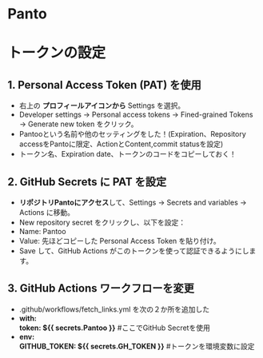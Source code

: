 # Panto
# トークンの設定
## 1. Personal Access Token (PAT) を使用
- 右上の **プロフィールアイコンから** Settings を選択。
- Developer settings → Personal access tokens → Fined-grained Tokens → Generate new token をクリック。
- Pantooという名前や他のセッティングをした！(Expiration、Repository accessをPantoに限定、ActionとContent,commit statusを設定)
- トークン名、Expiration date、トークンのコードをコピーしておく！  

## 2. GitHub Secrets に PAT を設定
- **リポジトリPantoにアクセス**して、Settings → Secrets and variables → Actions に移動。
- New repository secret をクリックし、以下を設定：
- Name: Pantoo
- Value: 先ほどコピーした Personal Access Token を貼り付け。
- Save して、GitHub Actions がこのトークンを使って認証できるようにします。  

## 3. GitHub Actions ワークフローを変更
- .github/workflows/fetch_links.yml を次の２か所を追加した
- **with:  
          token: ${{ secrets.Pantoo }}**  #ここでGitHub Secretを使用  
- **env:  
          GITHUB_TOKEN: ${{ secrets.GH_TOKEN }}**  #トークンを環境変数に設定  
